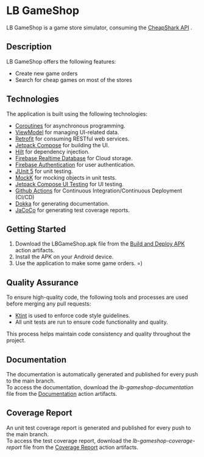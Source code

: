 # LB GameShop

LB GameShop is a game store simulator, consuming the [CheapShark API](https://apidocs.cheapshark.com) .

## Description

LB GameShop offers the following features:
* Create new game orders
* Search for cheap games on most of the stores

## Technologies

The application is built using the following technologies:

* [Coroutines](https://kotlinlang.org/docs/coroutines-overview.html) for asynchronous programming.
* [ViewModel](https://developer.android.com/reference/androidx/lifecycle/ViewModel) for managing UI-related data.
* [Retrofit](https://square.github.io/retrofit) for consuming RESTful web services.
* [Jetpack Compose](https://developer.android.com/jetpack/compose/documentation) for building the UI.
* [Hilt](https://developer.android.com/training/dependency-injection/hilt-android) for dependency injection.
* [Firebase Realtime Database](https://firebase.google.com/docs/database?hl=pt-br) for Cloud storage.
* [Firebase Authentication](https://firebase.google.com/docs/auth?hl=pt-br) for user authentication.
* [JUnit 5](https://junit.org/junit5/docs/current/user-guide) for unit testing.
* [MockK](https://mockk.io) for mocking objects in unit tests.
* [Jetpack Compose UI Testing](https://developer.android.com/jetpack/compose/testing) for UI testing.
* [Github Actions](https://docs.github.com/pt/actions/learn-github-actions) for Continuous Integration/Continuous Deployment (CI/CD)
* [Dokka](https://github.com/Kotlin/dokka) for generating documentation.
* [JaCoCo](https://www.jacoco.org) for generating test coverage reports.

## Getting Started

1. Download the LBGameShop.apk file from the [Build and Deploy APK](https://github.com/LeonardoBai12/LBGameShop/actions/workflows/build_and_deploy_workflow.yml) action artifacts.
2. Install the APK on your Android device.
3. Use the application to make some game orders. =)

## Quality Assurance

To ensure high-quality code, the following tools and processes are used before merging any pull requests:

* [Ktint](https://pinterest.github.io/ktlint/) is used to enforce code style guidelines.
* All unit tests are run to ensure code functionality and quality.

This process helps maintain code consistency and quality throughout the project.

## Documentation

The documentation is automatically generated and published for every push to the main branch.\
To access the documentation, download the _lb-gameshop-documentation_ file from the [Documentation](https://github.com/LeonardoBai12/LBGameShop/actions/workflows/documentation_workflow.yml) action artifacts.

## Coverage Report

An unit test coverage report is generated and published for every push to the main branch.\
To access the test coverage report, download the _lb-gameshop-coverage-report_ file from the [Coverage Report](https://github.com/LeonardoBai12/LBGameShop/actions/workflows/coverage_report_worflow.yml) action artifacts.
